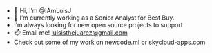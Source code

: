 - 👋 Hi, I’m @IAmLuisJ
- 🌱 I’m currently working as a Senior Analyst for Best Buy.
-  I’m always looking for new open source projects to support
- 📫 Email me! luisisthejuarez@gmail.com
- Check out some of my work on newcode.ml or skycloud-apps.com

